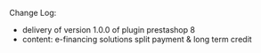 Change Log:

- delivery of version 1.0.0 of plugin prestashop 8
- content: e-financing solutions split payment & long term credit
